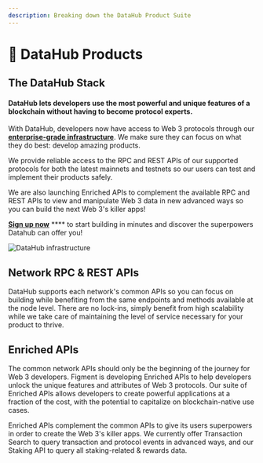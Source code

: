 ```yaml
---
description: Breaking down the DataHub Product Suite
---
```


# 📍 DataHub Products

## The DataHub Stack

#### DataHub lets developers use the most powerful and unique features of a blockchain without having to become protocol experts.

With DataHub, developers now have access to Web 3 protocols through our [**enterprise-grade infrastructure**](https://learn.datahub.figment.io/guides/datahub-infrastructure). We make sure they can focus on what they do best: develop amazing products.

We provide reliable access to the RPC and REST APIs of our supported protocols for both the latest mainnets and testnets so our users can test and implement their products safely.&#x20;

We are also launching Enriched APIs to complement the available RPC and REST APIs to view and manipulate Web 3 data in new advanced ways so you can build the next Web 3's killer apps!&#x20;

[**Sign up now**](https://datahub.figment.io/signup) **** to start building in minutes and discover the superpowers Datahub can offer you!&#x20;

![DataHub infrastructure](https://lh3.googleusercontent.com/yyCK3NcjWme-2AOgl5E7iwGxpjPhfayiK07sGPIDjtHK3Us3oH8aawFliV5XQqOKRwGyiT16mFc6H0WPFGz8Y9et5\_ZRyNuzHm1RKUwcjF18FdUYx3bUoe6frUR42laa-sSfmfRU)

## Network RPC & REST APIs

DataHub supports each network's common APIs so you can focus on building while benefiting from the same endpoints and methods available at the node level. There are no lock-ins, simply benefit from high scalability while we take care of maintaining the level of service necessary for your product to thrive.&#x20;

## Enriched APIs&#x20;

The common network APIs should only be the beginning of the journey for Web 3 developers. Figment is developing Enriched APIs to help developers unlock the unique features and attributes of Web 3 protocols. Our suite of Enriched APIs allows developers to create powerful applications at a fraction of the cost, with the potential to capitalize on blockchain-native use cases.

Enriched APIs complement the common APIs to give its users superpowers in order to create the Web 3's killer apps. We currently offer Transaction Search to query transaction and protocol events in advanced ways, and our Staking API to query all staking-related & rewards data.
